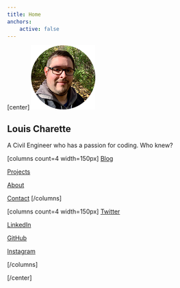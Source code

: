 ```yaml
---
title: Home
anchors:
    active: false
---
```


[center]
![](avatar2.png?sizes=150px)

## Louis Charette
A Civil Engineer who has a passion for coding. Who knew?

[columns count=4 width=150px]
[<i class="fas fa-pen-fancy"></i> Blog](/blog?class=btn,btn-lg)

[<i class="fas fa-wrench"></i> Projects](/projects?class=btn,btn-lg)

[<i class="fas fa-question-circle"></i> About](/about?class=btn,btn-lg)

[<i class="fas fa-envelope"></i> Contact](/contact?class=btn,btn-lg)
[/columns]

[columns count=4 width=150px]
[<i class="fab fa-twitter"></i> Twitter](https://twitter.com/LouisCharette?class=btn,btn-lg)

[<i class="fab fa-linkedin"></i> LinkedIn](https://www.linkedin.com/in/louis-charette-1a4415b3?class=btn,btn-lg)

[<i class="fab fa-github"></i> GitHub](https://github.com/lcharette/?class=btn,btn-lg)

[<i class="fab fa-instagram"></i> Instagram](https://www.instagram.com/charette.louis/?class=btn,btn-lg)

[/columns]

[/center]
